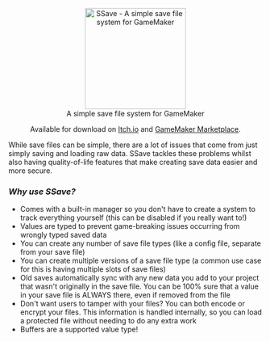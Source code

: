 
<p align="center">
<div align="center">
  <img src="https://imgur.com/7c0Libn.png" alt="SSave - A simple save file system for GameMaker" _target="blank" height=200/>
  </div>
  <div align="center">
   A simple save file system for GameMaker
   <p>Available for download on <a href="https://stoozey.itch.io/ssave">Itch.io</a> and <a href="https://marketplace.yoyogames.com/assets/11246">GameMaker Marketplace</a>.</p>
   </div>
</p>

While save files can be simple, there are a lot of issues that come from just simply saving and loading raw data.
SSave tackles these problems whilst also having quality-of-life features that make creating save data easier and more secure.

### ***Why use SSave?***

- Comes with a built-in manager so you don't have to create a system to track everything yourself (this can be disabled if you really want to!)
- Values are typed to prevent game-breaking issues occurring from wrongly typed saved data
- You can create any number of save file types (like a config file, separate from your save file)
- You can create multiple versions of a save file type (a common use case for this is having multiple slots of save files)
- Old saves automatically sync with any new data you add to your project that wasn't originally in the save file.
    You can be 100% sure that a value in your save file is ALWAYS there, even if removed from the file
- Don't want users to tamper with your files? You can both encode or encrypt your files. This information is handled internally, so you can load a protected file without needing to do any extra work
- Buffers are a supported value type! 
